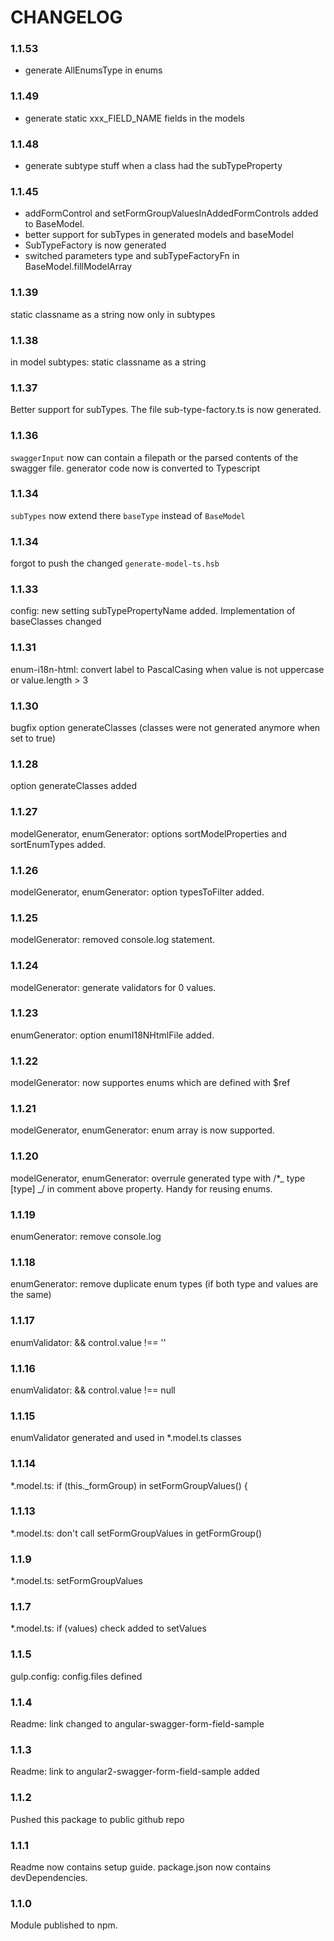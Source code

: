 # CHANGELOG

### 1.1.53
- generate AllEnumsType in enums
### 1.1.49
- generate static xxx_FIELD_NAME fields in the models

### 1.1.48
- generate subtype stuff when a class had the subTypeProperty

### 1.1.45

- addFormControl and setFormGroupValuesInAddedFormControls added to BaseModel.
- better support for subTypes in generated models and baseModel
- SubTypeFactory is now generated
- switched parameters type and subTypeFactoryFn in BaseModel.fillModelArray

### 1.1.39

static classname as a string now only in subtypes

### 1.1.38

in model subtypes: static classname as a string

### 1.1.37

Better support for subTypes. The file sub-type-factory.ts is now generated.

### 1.1.36

`swaggerInput` now can contain a filepath or the parsed contents of the swagger file.
generator code now is converted to Typescript

### 1.1.34

`subTypes` now extend there `baseType` instead of `BaseModel`

### 1.1.34

forgot to push the changed `generate-model-ts.hsb`

### 1.1.33

config: new setting subTypePropertyName added.
Implementation of baseClasses changed

### 1.1.31

enum-i18n-html: convert label to PascalCasing when value is not uppercase or value.length > 3

### 1.1.30

bugfix option generateClasses (classes were not generated anymore when set to true)

### 1.1.28

option generateClasses added

### 1.1.27

modelGenerator, enumGenerator: options sortModelProperties and sortEnumTypes added.

### 1.1.26

modelGenerator, enumGenerator: option typesToFilter added.

### 1.1.25

modelGenerator: removed console.log statement.

### 1.1.24

modelGenerator: generate validators for 0 values.

### 1.1.23

enumGenerator: option enumI18NHtmlFile added.

### 1.1.22

modelGenerator: now supportes enums which are defined with $ref

### 1.1.21

modelGenerator, enumGenerator: enum array is now supported.

### 1.1.20

modelGenerator, enumGenerator: overrule generated type with /\*_ type [type] _/ in comment above property. Handy for reusing enums.

### 1.1.19

enumGenerator: remove console.log

### 1.1.18

enumGenerator: remove duplicate enum types (if both type and values are the same)

### 1.1.17

enumValidator: && control.value !== ''

### 1.1.16

enumValidator: && control.value !== null

### 1.1.15

enumValidator generated and used in \*.model.ts classes

### 1.1.14

\*.model.ts: if (this.\_formGroup) in setFormGroupValues() {

### 1.1.13

\*.model.ts: don't call setFormGroupValues in getFormGroup()

### 1.1.9

\*.model.ts: setFormGroupValues

### 1.1.7

\*.model.ts: if (values) check added to setValues

### 1.1.5

gulp.config: config.files defined

### 1.1.4

Readme: link changed to angular-swagger-form-field-sample

### 1.1.3

Readme: link to angular2-swagger-form-field-sample added

### 1.1.2

Pushed this package to public github repo

### 1.1.1

Readme now contains setup guide.
package.json now contains devDependencies.

### 1.1.0

Module published to npm.
